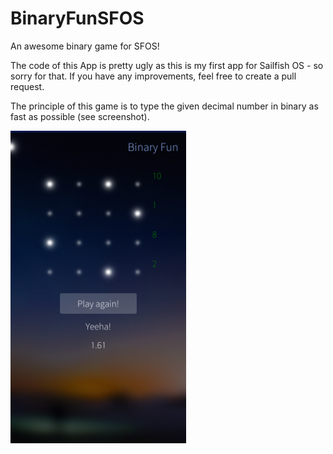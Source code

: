 # BinaryFunSFOS
An awesome binary game for SFOS!

The code of this App is pretty ugly as this is my first app for Sailfish OS - so sorry for that. If you have any improvements, feel free to create a pull request.
 
The principle of this game is to type the given decimal number in binary as fast as possible (see screenshot).

<img src="https://github.com/marvinborner/BinaryFunSFOS/raw/master/Screenshot.png" height="500" />
